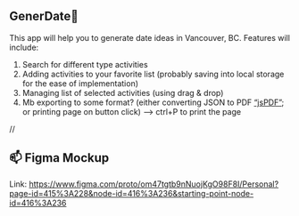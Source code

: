 ## GenerDate🍒
This app will help you to generate date ideas in Vancouver, BC.
Features will include:
1. Search for different type activities 
2. Adding activities to your favorite list (probably saving into local storage for the ease of implementation)
3. Managing list of selected activities (using drag & drop)
4. Mb exporting to some format? (either converting JSON to PDF [“jsPDF”](http://raw.githack.com/MrRio/jsPDF/master/index.html); or printing page on button click) --> ctrl+P to print the page

//

## 📫 Figma Mockup
Link: https://www.figma.com/proto/om47tgtb9nNuojKgO98F8I/Personal?page-id=415%3A228&node-id=416%3A236&starting-point-node-id=416%3A236